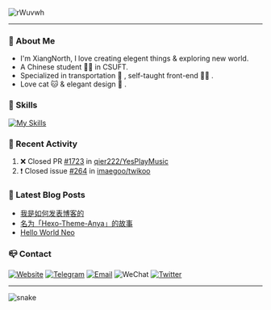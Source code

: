 ![rWuvwh](https://cdn.jsdelivr.net/gh/XiangNorth/Living-room-for-Pic@main/2022/07/rWuvwh.png)

---

### 🚀 About Me

- I'm XiangNorth, I love creating elegent things & exploring new world.
- A Chinese student 🧑‍🎓 in CSUFT.
- Specialized in transportation 🚅 , self-taught front-end 👨‍💻 .
- Love cat 🐱 & elegant design 🎨 .

### 🧰 Skills
[![My Skills](https://skillicons.dev/icons?i=ai,autocad,c,cpp,css,cloudflare,express,figma,git,github,html,java,js,jquery,kotlin,linux,md,materialui,mongodb,mysql,nextjs,nodejs,ps,react,sass,tailwind,ts,vercel,vscode,webpack&perline=10)](https://skillicons.dev)

### 🔖 Recent Activity

<!--START_SECTION:activity--> 
1. ❌ Closed PR [#1723](https://github.com/qier222/YesPlayMusic/pull/1723) in [qier222/YesPlayMusic](https://github.com/qier222/YesPlayMusic)
2. ❗️ Closed issue [#264](https://github.com/imaegoo/twikoo/issues/264) in [imaegoo/twikoo](https://github.com/imaegoo/twikoo)
<!--END_SECTION:activity-->

### 💫 Latest Blog Posts
<!-- BLOG-POST-LIST:START -->
- [我是如何发表博客的](https://xiangnorth.com/how-i-publish-blog)
- [名为「Hexo-Theme-Anya」的故事](https://xiangnorth.com/the-story-of-anya)
- [Hello World Neo](https://xiangnorth.com/hello-world-neo)
<!-- BLOG-POST-LIST:END -->

### 📪 Contact

[![Website](https://img.shields.io/badge/Blog&#58;&#160;Hi&#44;&#160;XiangNorth&#33;-000000?style=for-the-badge&logo=About.me&logoColor=white)](https://xiangnorth.com)
[![Telegram](https://img.shields.io/badge/Telegram&#58;&#160;XiangNorth-2CA5E0?style=for-the-badge&logo=telegram&logoColor=white)](https://t.me/XiangNorth)
[![Email](https://img.shields.io/badge/Email&#58;&#160;i&#64;xiangnorth&#46;com-D14836?style=for-the-badge&logo=gmail&logoColor=white)](mailto:i@xiangnorth.com)
![WeChat](https://img.shields.io/badge/WeChat&#58;&#160;XiangNorth-07C160?style=for-the-badge&logo=wechat&logoColor=white)
[![Twitter](https://img.shields.io/badge/Twitter&#58;&#160;XiangNorth-1DA1F2?style=for-the-badge&logo=twitter&logoColor=white)](https://twitter.com/XiangNorth)

---

<picture>
  <source media="(prefers-color-scheme: dark)" srcset="https://cdn.jsdelivr.net/gh/XiangNorth/XiangNorth@output/github-snake-dark.svg">
  <source media="(prefers-color-scheme: light)" srcset="https://cdn.jsdelivr.net/gh/XiangNorth/XiangNorth@output/github-snake.svg">
  <img alt="snake" src="https://cdn.jsdelivr.net/gh/XiangNorth/XiangNorth@output/github-snake.svg">
</picture>
